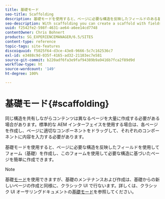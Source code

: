 ```yaml
---
title: 基礎モード
seo-title: Scaffolding
description: 基礎モードを使用すると、ページに必要な構造を反映したフィールドのある基礎を作成し、このフォームを使用して必要な構造に基づいたページを簡単に作成できます。
seo-description: With scaffolding you can create a scaffold with fields that reflect the structure you want for your pages and then use this form to easily create pages based on this structure
uuid: f2542fe2-598f-4631-ae64-a6ee14cd7748
contentOwner: Chris Bohnert
products: SG_EXPERIENCEMANAGER/6.5/SITES
content-type: reference
topic-tags: site-features
discoiquuid: f5025f64-d3ce-43e8-9666-5c7c162536c7
exl-id: e3488c9d-035f-4165-ad32-21103ec7e581
source-git-commit: b220adf6fa3e9faf94389b9a9416b7fca2f89d9d
workflow-type: ht
source-wordcount: '149'
ht-degree: 100%

---
```


# 基礎モード{#scaffolding}

同じ構造を共有しながらコンテンツは異なるページを大量に作成する必要がある場合があります。標準的な AEM インターフェイスを使用する場合は、各ページを作成し、ページに適切なコンポーネントをドラッグして、それぞれのコンポーネントに内容を入力する必要があります。

基礎モードを使用すると、ページに必要な構造を反映したフィールドを使用してフォーム（基礎）を作成し、このフォームを使用して必要な構造に基づいたページを簡単に作成できます。

>[!NOTE]
>
>基礎[モード](/help/sites-authoring/author-environment-tools.md#page-modes)を使用できますが、基礎のメンテナンスおよび作成は、基礎からの新しいページの作成と同様に、クラシック UI で行ないます。詳しくは、クラシック UI オーサリングドキュメントの[基礎モード](/help/sites-classic-ui-authoring/classic-feature-scaffolding.md)を参照してください。

